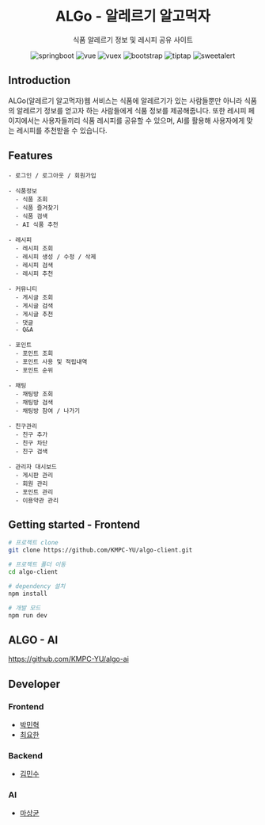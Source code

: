 <div align="center">
    <h1>ALGo - 알레르기 알고먹자</h1>
    <p>식품 알레르기 정보 및 레시피 공유 사이트</p>
</div>

<div align="center">
    <img src='https://img.shields.io/badge/SpringBoot-3.0.4-brightgreen' alt="springboot">
    <img src='https://img.shields.io/badge/Vue-3.2.47-brightgreen' alt="vue">
    <img src='https://img.shields.io/badge/Vuex-4.1.0-green' alt="vuex">
    <img src='https://img.shields.io/badge/Bootstrap-5.3.0-blue' alt="bootstrap">
    <img src='https://img.shields.io/badge/Tiptap-2.0.3-blueviolet' alt="tiptap">
    <img src='https://img.shields.io/badge/SweetAlert-11.7.10-ff69b4' alt="sweetalert">
</div>

## Introduction

ALGo(알레르기 알고먹자)웹 서비스는 식품에 알레르기가 있는 사람들뿐만 아니라 식품의 알레르기 정보를 얻고자 하는 사람들에게 식품 정보를 제공해줍니다. 또한 레시피 페이지에서는 사용자들끼리 식품 레시피를 공유할 수 있으며, AI를 활용해 사용자에게 맞는 레시피를 추천받을 수 있습니다.


## Features
```
- 로그인 / 로그아웃 / 회원가입

- 식품정보
  - 식품 조회
  - 식품 즐겨찾기
  - 식품 검색
  - AI 식품 추천
  
- 레시피
  - 레시피 조회
  - 레시피 생성 / 수정 / 삭제
  - 레시피 검색
  - 레시피 추천
  
- 커뮤니티
  - 게시글 조회
  - 게시글 검색
  - 게시글 추천
  - 댓글
  - Q&A
  
- 포인트
  - 포인트 조회
  - 포인트 사용 및 적립내역
  - 포인트 순위
  
- 채팅
  - 채팅방 조회
  - 채팅방 검색
  - 채팅방 참여 / 나가기
  
- 친구관리
  - 친구 추가
  - 친구 차단
  - 친구 검색
  
- 관리자 대시보드
  - 게시판 관리
  - 회원 관리
  - 포인트 관리
  - 이용약관 관리
```

## Getting started - Frontend
```bash
# 프로젝트 clone
git clone https://github.com/KMPC-YU/algo-client.git

# 프로젝트 폴더 이동
cd algo-client

# dependency 설치
npm install

# 개발 모드
npm run dev
```

## ALGO - AI
https://github.com/KMPC-YU/algo-ai

## Developer
### Frontend
- <a href="https://github.com/shirohacker">박민혁</a>
- <a href="https://github.com/choijohn7">최요한</a>
### Backend
- <a href="https://github.com/munis-kim">김민수</a>
### AI
- <a href="https://github.com/wodon326">마상균</a>
